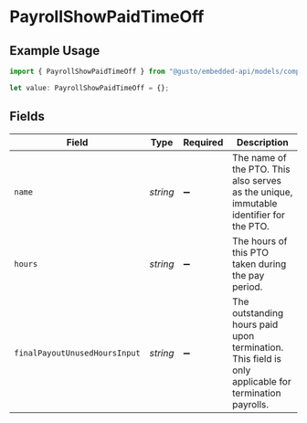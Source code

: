 # PayrollShowPaidTimeOff

## Example Usage

```typescript
import { PayrollShowPaidTimeOff } from "@gusto/embedded-api/models/components/payrollshow.js";

let value: PayrollShowPaidTimeOff = {};
```

## Fields

| Field                                                                                                | Type                                                                                                 | Required                                                                                             | Description                                                                                          |
| ---------------------------------------------------------------------------------------------------- | ---------------------------------------------------------------------------------------------------- | ---------------------------------------------------------------------------------------------------- | ---------------------------------------------------------------------------------------------------- |
| `name`                                                                                               | *string*                                                                                             | :heavy_minus_sign:                                                                                   | The name of the PTO. This also serves as the unique, immutable identifier for the PTO.               |
| `hours`                                                                                              | *string*                                                                                             | :heavy_minus_sign:                                                                                   | The hours of this PTO taken during the pay period.                                                   |
| `finalPayoutUnusedHoursInput`                                                                        | *string*                                                                                             | :heavy_minus_sign:                                                                                   | The outstanding hours paid upon termination. This field is only applicable for termination payrolls. |